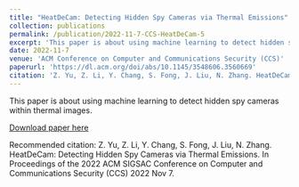```yaml
---
title: "HeatDeCam: Detecting Hidden Spy Cameras via Thermal Emissions"
collection: publications
permalink: /publication/2022-11-7-CCS-HeatDeCam-5
excerpt: 'This paper is about using machine learning to detect hidden spy cameras within thermal images.'
date: 2022-11-7
venue: 'ACM Conference on Computer and Communications Security (CCS)'
paperurl: 'https://dl.acm.org/doi/abs/10.1145/3548606.3560669'
citation: 'Z. Yu, Z. Li, Y. Chang, S. Fong, J. Liu, N. Zhang. HeatDeCam: Detecting Hidden Spy Cameras via Thermal Emissions. In Proceedings of the 2022 ACM SIGSAC Conference on Computer and Communications Security (CCS) 2022 Nov 7.'
---
```

This paper is about using machine learning to detect hidden spy cameras within thermal images.

[Download paper here](https://dl.acm.org/doi/abs/10.1145/3548606.3560669)

Recommended citation: Z. Yu, Z. Li, Y. Chang, S. Fong, J. Liu, N. Zhang. HeatDeCam: Detecting Hidden Spy Cameras via Thermal Emissions. In Proceedings of the 2022 ACM SIGSAC Conference on Computer and Communications Security (CCS) 2022 Nov 7.

